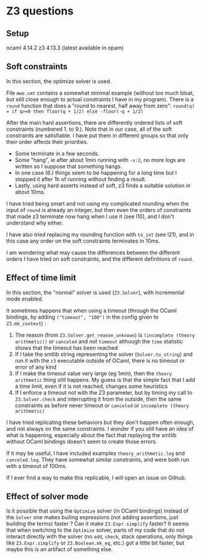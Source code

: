 # Z3 questions

## Setup
ocaml 4.14.2
z3 4.13.3 (latest available in opam)

## Soft constraints

In this section, the optimize solver is used.

File `mwe.smt` contains a somewhat minimal example (without too much bloat, but
still close enough to actual constraints I have in my program).
There is a `round` function that does a "round to nearest, half away from zero":
`round(q) = if q>=0 then floor(q + 1/2) else -floor(-q + 1/2)`

After the main hard assertions, there are differently ordered lists of soft
constraints (numbered 1. to 9.). Note that in our case, all of the soft
constraints are satisfiable. I have put them in different groups so that only
their order affects their priorities.

- Some terminate in a few seconds.
- Some "hang", ie after about 1min running with `-v:2`, no more logs are
  written so I suppose that something hangs.
- In one case (6.) things seem to be happening for a long time but I stopped it
  after 1h of running without finding a result.
- Lastly, using hard asserts instead of soft, z3 finds a suitable solution in
  about 10ms.

I have tried being smart and not using my complicated rounding when the
input of `round` is already an integer, but then even the orders of constraints
that made z3 terminate now hang when I use it (see l10), and I don't understand
why either.

I have also tried replacing my rounding function with `to_int` (see l21), and
in this case any order on the soft constraints terminates in 10ms.

I am wondering what may cause the differences between the different orders I
have tried on soft constraints, and the different definitions of `round`.

## Effect of time limit

In this section, the "normal" solver is used (`Z3.Solver`), with incremental
mode enabled.

It sometimes happens that when using a timeout (through the OCaml bindings, by
adding `("timeout", "100")` in the config given to `Z3.mk_context`) :
1. The reason (from `Z3.Solver.get_reason_unknown`) is `(incomplete (theory
   arithmetic))` or `canceled` and *not* `timeout` although the `time`
   statistic shows that the timeout has been reached
2. If I take the smtlib string representing the solver (`Solver.to_string`) and
   run it with the `z3` executable outside of OCaml, there is no timeout or
   error of any kind
3. If I make the timeout value very large (eg 1min), then the `theory
   arithmetic` thing still happens. My guess is that the simple fact that I add
   a time limit, even if it is not reached, changes some heuristics
4. If I enforce a timeout not with the Z3 parameter, but by timing my call to
   `Z3.Solver.check` and interrupting it from the outside, then the same
   constraints as before never timeout or `canceled` or `incomplete (theory
   arithmetic)`

I have tried replicating these behaviors but they don't happen often enough,
and not always on the same constraints. I wonder if you still have an idea of
what is happening, especially about the fact that replaying the smtlib without
OCaml bindings doesn't seem to create those errors.

If it may be useful, I have included examples `theory_arithmetic.log` and
`canceled.log`. They have somewhat similar constraints, and were both run with
a timeout of 100ms.

If I ever find a way to make this replicable, I will open an issue on Github.

## Effect of solver mode

Is it possible that using the `Optimize` solver (in OCaml bindings) instead of
the `Solver` one makes builing expressions (not adding assertions, just
building the terms) faster ? Can it make `Z3.Expr.simplify` faster?
It seems that when switching to the `Optimize` solver, parts of my code that do
not interact directly with the solver (no `add`, `check`, stack operations,
only things like `Z3.Expr.simplify` or `Z3.Boolean.mk_eq`, etc.) got a little
bit faster, but maybe this is an artifact of something else.

